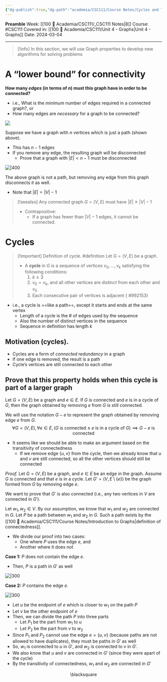 ```yaml
---
{"dg-publish":true,"dg-path":"academia/CSC111/Course Notes/Cycles and Trees.md","permalink":"/academia/csc-111/course-notes/cycles-and-trees/","created":"2024-03-04T12:28:08.298-05:00","updated":"2024-03-05T15:22:26.868-05:00"}
---
```


**Preamble**
Week: [[100 📒 Academia/CSC111/_CSC111 Notes\|8]]
Course: #CSC111
Covered in: [[100 📒 Academia/CSC111/Unit 4 - Graphs\|Unit 4 - Graphs]]
Date: 2024-03-04

---
> [!info] In this section, we will use Graph properties to develop new algorithms for solving problems

# A “lower bound” for connectivity

**How many *edges* (in terms of $n$) must this graph have in order to be connected?**
- i.e., What is the *minimum* number of edges required in a connected graph?, or
- How many edges are *necessary* for a graph to be connected?

![](https://i.imgur.com/ZH42wML.png)

Suppose we have a graph with $n$ vertices which is just a path (shown above).
- This has $n - 1$ edges
- If you remove any edge, the resulting graph will be disconnected
	- Prove that a graph with $|E| < n-1$ must be disconnected

![|400](https://i.imgur.com/gUoYOo8.png)

The above graph is not a path, but removing any edge from this graph disconnects it as well.
- Note that $|E| = |V| - 1$

> [!seealso] Any connected graph $G = (V, E)$ must have $|E| \ge |V| - 1$
> - Contrapositive:
> 	- If a graph has fewer than $|V| - 1$ edges, it cannot be connected.


# Cycles

> [!important] Definition of cycle. #definition 
> Let $G = (V, E)$ be a graph.
> - A **cycle** in $G$ is a sequence of vertices $v_{0}, \dots, v_{k}$ satisfying the following conditions:
> 	1. $k \ge 3$
> 	2. $v_{0} = v_{k}$, and all other vertices are distinct from each other and $v_{0}$
> 	3. Each consecutive pair of vertices is adjacent
{ #992153}


- i.e., a cycle is ==like a path==, except it starts and ends at the same vertex
	- Length of a cycle is the # of edges used by the sequence
	- Also the number of distinct vertices in the sequence
	- Sequence in definition has length $k$

## Motivation (cycles).
- Cycles are a form of *connected redundancy* in a graph
- If one edge is removed, the result is a path
- Cycle’s vertices are still connected to each other

## Prove that this property holds when this cycle is part of a larger graph

Let $G = (V, E)$ be a graph and $e \in E$. If $G$ is connected and $e$ is in a cycle of $G$, then the graph obtained by removing $e$ from $G$ is still connected.

We will use the notation $G - e$ to represent the graph obtained by removing edge $e$ from $G$.
$$\forall G = (V, E), \forall e \in E, (G \text{ is connected} \; \land \; e \text{ is in a cycle of } G) \implies G - e \text{ is connected}$$
- It seems like we should be able to make an argument based on the transitivity of connectedness
	- If we remove edge $\{u, v\}$ from the cycle, then we already know that $u$ and $v$ are still connected, so all the other vertices should still be connected

*Proof.*
Let $G = (V, E)$ be a graph, and $e \in E$ be an edge in the graph.
Assume $G$ is connected and that $e$ is in a cycle. Let $G' = (V, E \setminus \{e\})$ be the graph formed from $G$ by removing edge $e$.

We want to prove that $G'$ is also connected (i.e., any two vertices in $V$ are connected in $G'$).

Let $w_{1}, w_{2} \in V$. By our assumption, we know that $w_{1}$ and $w_{2}$ are connected in $G$.
Let $P$ be a path between $w_{1}$ and $w_{2}$ in $G$. Such a path exists by the [[100 📒 Academia/CSC111/Course Notes/Introduction to Graphs\|definition of connectedness]].

- We divide our proof into two cases:
	- One where $P$ uses the edge $e$, and
	- Another where it does not

**Case 1:** $P$ does not contain the edge $e$.
- Then, $P$ is a path in $G'$ as well

![|300](https://i.imgur.com/PATNNDL.png)


**Case 2:** $P$ contains the edge $e$.

![|300](https://i.imgur.com/NR5VMrc.png)


- Let $u$ be the endpoint of $e$ which is closer to $w_{1}$ on the path $P$
- Let $v$ be the other endpoint of $e$
- Then, we can divide the path $P$ into three parts
	- Let $P_{1}$ be the part from $w_{1}$ to $u$
	- Let $P_{2}$ be the part from $v$ to $w_{2}$
- Since $P_{1}$ and $P_2$ cannot use the edge $e = \{u, v\}$ (because paths are not allowed to have duplicates), they must be paths in $G'$ as well
- So, $w_1$ is connected to $u$ in $G'$, and $w_2$ is connected to $v$ in $G'$.
- We also know that $u$ and $v$ are connected in $G'$ (since they were apart of the cycle)
- By the transitivity of connectedness, $w_{1}$ and $w_2$ are connected in $G'$

<div class="right-align"> <span class="math display">\blacksquare</span> </div>

